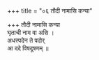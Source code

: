 +++
title = "०६ तौदी नामासि कन्या"

+++
तौदी नामासि कन्या  
घृताची नाम वा असि ।  
अधस्पदेन ते पदोर्  
आ ददे विषदूषणम् ॥
